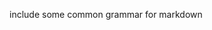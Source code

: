 include some common grammar for markdown         
            
      
    
       
         
      
      
 
  
 
  
 
